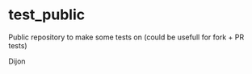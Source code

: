 # test_public
Public repository to make some tests on (could be usefull for fork + PR tests)

Dijon

